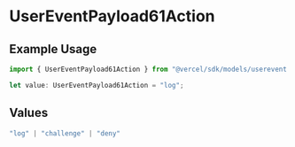 # UserEventPayload61Action

## Example Usage

```typescript
import { UserEventPayload61Action } from "@vercel/sdk/models/userevent.js";

let value: UserEventPayload61Action = "log";
```

## Values

```typescript
"log" | "challenge" | "deny"
```